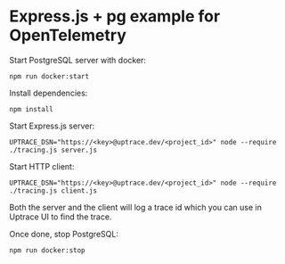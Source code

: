 # Express.js + pg example for OpenTelemetry

Start PostgreSQL server with docker:

```shell
npm run docker:start
```

Install dependencies:

```shell
npm install
```

Start Express.js server:

```shell
UPTRACE_DSN="https://<key>@uptrace.dev/<project_id>" node --require ./tracing.js server.js
```

Start HTTP client:

```shell
UPTRACE_DSN="https://<key>@uptrace.dev/<project_id>" node --require ./tracing.js client.js
```

Both the server and the client will log a trace id which you can use in Uptrace UI to find the
trace.

Once done, stop PostgreSQL:

```shell
npm run docker:stop
```
